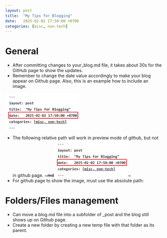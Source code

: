 ```yaml
---
layout: post
title:  "My Tips for Blogging"
date:   2025-02-02 17:50:00 +0700
categories: [misc, non-tech]
---
```


# General
* After committing changes to your_blog.md file, it takes about 30s for the GitHub page to show the updates.
* Remember to change the date value accordingly to make your blog appear on Github page. Also, this is an example how to include an image.
  
 ![Change Date Value](https://raw.githubusercontent.com/tom-tin/tom-tin.github.io/master/_posts/how_blog/pictures/change_date.png)
 *  The following relative path will work in preview mode of github, but not in github page. ~~~md![Change Date Value](./pictures/change_date.png)~~~
 *  For github page to show the image, must use the absolute path:

# Folders/Files management
* Can move a blog.md file into a subfolder of _post and the blog still shows up on Github page.
* Create a new folder by creating a new temp file with that folder as its parent. 
